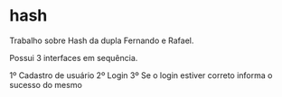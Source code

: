 # hash
 
 Trabalho sobre Hash da dupla Fernando e Rafael.
 
 Possui 3 interfaces em sequência.
 
1º Cadastro de usuário
2º Login
3º Se o login estiver correto informa o sucesso do mesmo
